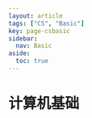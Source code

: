 ```yaml
---
layout: article
tags: ["CS", "Basic"]
key: page-csbasic
sidebar:
  nav: Basic
aside:
  toc: true
---
```


# 计算机基础

